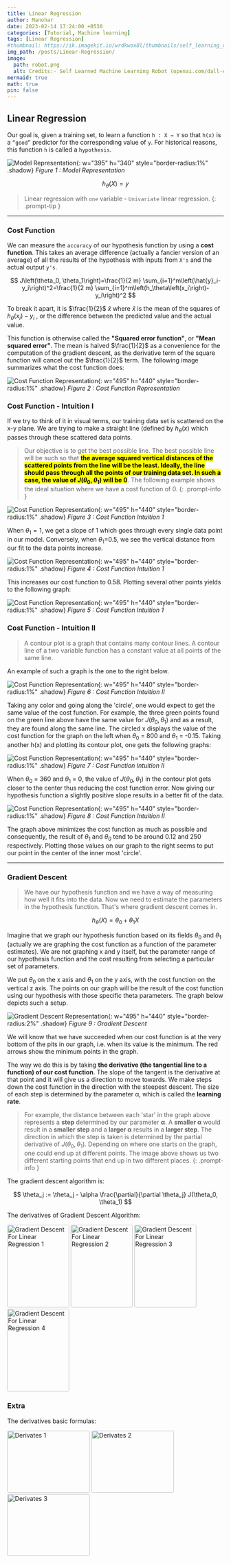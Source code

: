```yaml
---
title: Linear Regression
author: Manohar
date: 2023-02-14 17:24:00 +0530
categories: [Tutorial, Machine learning]
tags: [Linear Regression]
#thumbnail: https://ik.imagekit.io/wrdkwox8l/thumbnails/self_learning_robot_realistic.png
img_path: /posts/Linear-Regression/
image:
  path: robot.png
  alt: Credits:- Self Learned Machine Learning Robot (openai.com/dall-e-2)
mermaid: true
math: true
pin: false
---
```


## Linear Regression

Our goal is, given a training set, to learn a function `h : X → Y` so that `h(x)` is a `“good”` predictor for the corresponding value of `y`. For historical reasons, this function `h` is called a `hypothesis`.

![Model Representation](Model_representation_kmUIa0Ffj.png){: w="395" h="340" style="border-radius:1%" .shadow}
*Figure 1 : Model Representation*

$$
h_{\theta }(X) = y
$$

> Linear regression with `one` variable - `Univariate` linear regression.
> {: .prompt-tip }

---

### Cost Function

We can measure the `accuracy` of our hypothesis function by using a **cost function**. This takes an average difference (actually a fancier version of an average) of all the results of the hypothesis with inputs from `X's` and the actual output `y's`.

$$
J\left(\theta_0, \theta_1\right)=\frac{1}{2 m} \sum_{i=1}^m\left(\hat{y}_i-y_i\right)^2=\frac{1}{2 m} \sum_{i=1}^m\left(h_\theta\left(x_i\right)-y_i\right)^2
$$

To break it apart, it is $\frac{1}{2}$​ $\bar{x}$ where $\bar{x}$ is the mean of the squares of $h_\theta\left(x_i\right)-y_i$ , or the difference between the predicted value and the actual value.

This function is otherwise called the **"Squared error function"**, or **"Mean squared error"**. The mean is halved $\frac{1}{2}$ as a convenience for the computation of the gradient descent, as the derivative term of the square function will cancel out the $\frac{1}{2}$ term. The following image summarizes what the cost function does:

![Cost Function Representation](cost-function_kD48BJ4Zn.png){: w="495" h="440" style="border-radius:1%" .shadow}
*Figure 2 : Cost Function Representation*

### Cost Function - Intuition I

If we try to think of it in visual terms, our training data set is scattered on the x-y plane. We are trying to make a straight line (defined by $h_\theta\left(x\right)$ which passes through these scattered data points.

> Our objective is to get the best possible line. The best possible line will be such so that **<mark>the average squared vertical distances of the scattered points from the line will be the least. Ideally, the line should pass through all the points of our training data set. In such a case, the value of $J\left(\theta_0, \theta_1\right)$ will be 0</mark>**. The following example shows the ideal situation where we have a cost function of 0.
> {: .prompt-info }

![Cost Function Representation](cost-function_NXrsXSCml.png){: w="495" h="440" style="border-radius:1%" .shadow}
*Figure 3 : Cost Function Intuition 1*

When $\theta_1​=1$, we get a slope of 1 which goes through every single data point in our model. Conversely, when $\theta_1$​=0.5, we see the vertical distance from our fit to the data points increase.

![Cost Function Representation](cost-function_VXFBRi4h1.png){: w="495" h="440" style="border-radius:1%" .shadow}
*Figure 4 : Cost Function Intuition 1*

This increases our cost function to 0.58. Plotting several other points yields to the following graph:

![Cost Function Representation](cost-function_J91LeTj1m.png){: w="495" h="440" style="border-radius:1%" .shadow}
*Figure 5 : Cost Function Intuition 1*

### Cost Function - Intuition II

> A contour plot is a graph that contains many contour lines. A contour line of a two variable function has a constant value at all points of the same line.

An example of such a graph is the one to the right below.

![Cost Function Representation](Cost_fucntion_contour_plot_00001_t-HgbVv0s.png){: w="495" h="440" style="border-radius:1%" .shadow}
*Figure 6 : Cost Function Intuition II*

Taking any color and going along the 'circle', one would expect to get the same value of the cost function. For example, the three green points found on the green line above have the same value for $J\left(\theta_0, \theta_1\right)$
 and as a result, they are found along the same line. The circled x displays the value of the cost function for the graph on the left when $\theta_0$ = 800 and $\theta_1$ = -0.15. Taking another h(x) and plotting its contour plot, one gets the following graphs:

![Cost Function Representation](Cost_fucntion_contour_plot_00002_yEGfDSGGL.png){: w="495" h="440" style="border-radius:1%" .shadow}
*Figure 7 : Cost Function Intuition II*

When $\theta_0$ = 360 and $\theta_1$ = 0, the value of $J\left(\theta_0, \theta_1\right)$ in the contour plot gets closer to the center thus reducing the cost function error. Now giving our hypothesis function a slightly positive slope results in a better fit of the data.

![Cost Function Representation](Cost_fucntion_contour_plot_00003_MNbqEBA5c.png){: w="495" h="440" style="border-radius:1%" .shadow}
*Figure 8 : Cost Function Intuition II*

The graph above minimizes the cost function as much as possible and consequently, the result of $\theta_1$ and $\theta_0$ tend to be around 0.12 and 250 respectively. Plotting those values on our graph to the right seems to put our point in the center of the inner most 'circle'. 

---

### Gradient Descent

> We have our hypothesis function and we have a way of measuring how well it fits into the data. Now we need to estimate the parameters in the hypothesis function. That's where gradient descent comes in.

$$
h_{\theta }(X) = \theta_0 + \theta_1X
$$

Imagine that we graph our hypothesis function based on its fields $\theta_0$ and $\theta_1$ (actually we are graphing the cost function as a function of the parameter estimates). We are not graphing x and y itself, but the parameter range of our hypothesis function and the cost resulting from selecting a particular set of parameters.

We put $\theta_0$ on the x axis and $\theta_1$ on the y axis, with the cost function on the vertical z axis. The points on our graph will be the result of the cost function using our hypothesis with those specific theta parameters. The graph below depicts such a setup.

![Gradient Descent Representation](gradient_descent.png){: w="495" h="440" style="border-radius:2%" .shadow}
*Figure 9 : Gradient Descent*

We will know that we have succeeded when our cost function is at the very bottom of the pits in our graph, i.e. when its value is the minimum.  The red arrows show the minimum points in the graph.

The way we do this is by taking **the derivative (the tangential line to a function) of our cost function**. The slope of the tangent is the derivative at that point and it will give us a direction to move towards. We make steps down the cost function in the direction with the steepest descent. The size of each step is determined by the parameter α, which is called the **learning rate**. 

> For example, the distance between each 'star' in the graph above represents a **step** determined by our parameter **α**. A **smaller α** would result in a **smaller step** and a **larger α** results in a **larger step**. The direction in which the step is taken is determined by the partial derivative of $J\left(\theta_0, \theta_1\right)$. Depending on where one starts on the graph, one could end up at different points. The image above shows us two different starting points that end up in two different places. 
> {: .prompt-info }

The gradient descent algorithm is:

$$
\theta_j := \theta_j - \alpha \frac{\partial}{\partial \theta_j} J(\theta_0, \theta_1)
$$

The derivatives of Gradient Descent Algorithm:

<div id="thumbnails">
  <a href="https://ik.imagekit.io/wrdkwox8l/posts/Linear-Regression/Gradient_Descent00001_Large_sd4_-QBtOU.png?updatedAt=1686639483199" data-lightbox="thumbnails-gallery" data-title="Gradient Descent For Linear Regression"><img src="https://ik.imagekit.io/wrdkwox8l/posts/Linear-Regression/Gradient_Descent00001_Large_sd4_-QBtOU.png?updatedAt=1686639483199" style="width:144px; height:192px; border-radius:2%" alt="Gradient Descent For Linear Regression 1"></a>
  <a href="https://ik.imagekit.io/wrdkwox8l/posts/Linear-Regression/Gradient_Descent00002_Large_sJQRWrks_.png" data-lightbox="thumbnails-gallery" data-title="Gradient Descent For Linear Regression"><img src="https://ik.imagekit.io/wrdkwox8l/posts/Linear-Regression/Gradient_Descent00002_Large_sJQRWrks_.png" style="width:144px; height:192px; border-radius:2%" alt="Gradient Descent For Linear Regression 2"></a>
  <a href="https://ik.imagekit.io/wrdkwox8l/posts/Linear-Regression/Gradient_Descent0003_Large_puEilRJJ7f.png" data-lightbox="thumbnails-gallery" data-title="Gradient Descent For Linear Regression" data-alt="manohar"><img src="https://ik.imagekit.io/wrdkwox8l/posts/Linear-Regression/Gradient_Descent0003_Large_puEilRJJ7f.png" style="width:144px; height:192px; border-radius:2%" alt="Gradient Descent For Linear Regression 3" data-alt="Gradient Descent For Linear Regression 3"></a>
  <a href="https://ik.imagekit.io/wrdkwox8l/posts/Linear-Regression/Gradient_Descent0004_Large_9LZZzLps7.png" data-lightbox="thumbnails-gallery" data-title="Gradient Descent For Linear Regression" data-alt="manohar"><img src="https://ik.imagekit.io/wrdkwox8l/posts/Linear-Regression/Gradient_Descent0004_Large_9LZZzLps7.png" style="width:144px; height:192px; border-radius:2%" alt="Gradient Descent For Linear Regression 4" data-alt="Gradient Descent For Linear Regression 4"></a>
</div>

### Extra

The derivatives basic formulas:

<div id="Derivates">
  <a href="https://ik.imagekit.io/wrdkwox8l/posts/Linear-Regression/Calculas_formula_00001_Large_IMARo6w10.png" data-lightbox="Derivates-gallery" data-title="Derivates"><img src="https://ik.imagekit.io/wrdkwox8l/posts/Linear-Regression/Calculas_formula_00001_Large_IMARo6w10.png" style="width:192px; height:144px; border-radius:2%" alt="Derivates 1"></a>
  <a href="https://ik.imagekit.io/wrdkwox8l/posts/Linear-Regression/Calculas_formula_00002_Large_xwMiG5SV2.png" data-lightbox="Derivates-gallery" data-title="Derivates"><img src="https://ik.imagekit.io/wrdkwox8l/posts/Linear-Regression/Calculas_formula_00002_Large_xwMiG5SV2.png" style="width:192px; height:144px; border-radius:2%" alt="Derivates 2"></a>
  <a href="https://ik.imagekit.io/wrdkwox8l/posts/Linear-Regression/Calculas_formula_00003_Large_ogHVUHwMH.png" data-lightbox="Derivates-gallery" data-title="Derivates" data-alt="manohar"><img src="https://ik.imagekit.io/wrdkwox8l/posts/Linear-Regression/Calculas_formula_00003_Large_ogHVUHwMH.png" style="width:192px; height:144px; border-radius:2%" alt="Derivates 3" data-alt="Derivates 3"></a>
</div>

<!-- <div id="temp">
  <a href="https://ik.imagekit.io/wrdkwox8l/posts/Linear-Regression/robot.png?updatedAt=16855986251446" data-lightbox="temp-gallery"><img src="https://ik.imagekit.io/wrdkwox8l/posts/Linear-Regression/robot.png?updatedAt=16855986251446" style="width:144px; height:144px" alt="Image t3"></a>
  <a href="https://ik.imagekit.io/wrdkwox8l/posts/Linear-Regression/robot.png?updatedAt=16855986251446" data-lightbox="temp-gallery"><img src="https://ik.imagekit.io/wrdkwox8l/posts/Linear-Regression/robot.png?updatedAt=16855986251446" style="width:144px; height:144px" alt="Image 1"></a>
  <a href="https://ik.imagekit.io/wrdkwox8l/posts/Linear-Regression/robot.png?updatedAt=16855986251446" data-lightbox="temp-gallery"><img src="https://ik.imagekit.io/wrdkwox8l/posts/Linear-Regression/robot.png?updatedAt=16855986251446" style="width:144px; height:144px" alt="Image 1"></a>
</div> -->

<!-- <script>
  lightbox.option({
    'wrapAround': false, // Enable or disable wrapping around to the beginning or end of the gallery
    'alwaysShowNavOnTouchDevices': true, // Show navigation arrows on touch devices (optional)
    'disableScrolling': true, // Disable scrolling while Lightbox is open (optional)
    'imageFadeDuration': 200, // Adjust the image fade duration (default: 250ms)
    'fadeDuration': 200, // Adjust the fade duration (default: 250ms)
    'resizeDuration': 200, // Adjust the duration of resizing the lightbox (default: 250ms)
    'maxWidth': 800, // Set the maximum width of the lightbox container (optional)
    'maxHeight': 600 // Set the maximum height of the lightbox container (optional)
  });
</script> -->